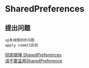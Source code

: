 # SharedPreferences

## 提出问题

    sp多线程同步问题
    apply commit区别

[彻底搞懂 SharedPreferences](https://juejin.im/entry/597446ed6fb9a06bac5bc630)</br>
[请不要滥用SharedPreference](http://weishu.me/2016/10/13/sharedpreference-advices/)
